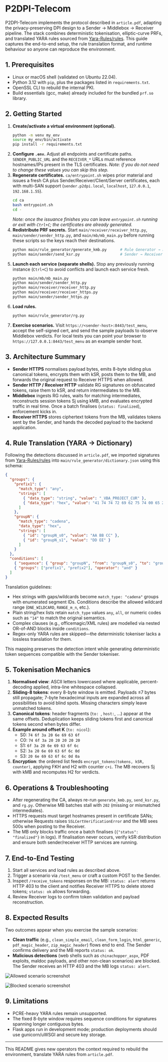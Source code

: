 # P2DPI-Telecom

P2DPI-Telecom implements the protocol described in `article.pdf`, adapting the privacy-preserving DPI design to a Sender → Middlebox → Receiver pipeline. The stack combines deterministic tokenisation, elliptic-curve PRFs, and translated YARA rules sourced from [Yara-Rules/rules](https://github.com/Yara-Rules/rules). This guide captures the end-to-end setup, the rule translation format, and runtime behaviour so anyone can reproduce the environment.

## 1. Prerequisites
- Linux or macOS shell (validated on Ubuntu 22.04).
- Python 3.12 with `pip`, plus the packages listed in `requirements.txt`.
- OpenSSL CLI to rebuild the internal PKI.
- Build essentials (gcc, make) already included for the bundled `prf.so` library.

## 2. Getting Started
1. **Create/activate a virtual environment (optional).**
   ```bash
   python -m venv my_env
   source my_env/bin/activate
   pip install -r requirements.txt
   ```
2. **Configure `.env`.** Adjust all endpoints and certificate paths. `SENDER_PUBLIC_URL` and the `RECEIVER_*` URLs must reference hostnames/IPs present in the TLS certificates.
   _Note: if you do not need to change these values you can skip this step._
3. **Regenerate certificates.** `ca/entrypoint.sh` wipes prior material and issues a fresh CA plus Sender/Receiver/Client/Server certificates, each with multi-SAN support (`sender.p2dpi.local`, `localhost`, `127.0.0.1`, `192.168.1.55`).
   ```bash
   cd ca
   bash entrypoint.sh
   cd -
   ```
   _Note: once the issuance finishes you can leave `entrypoint.sh` running or exit with `Ctrl+C`; the certificates are already generated._
4. **Redistribute PRF secrets.**
   Start `main/receiver/receiver_http.py`, `main/sender/sender_http.py`, and `main/mb/mb_main.py` before running these scripts so the keys reach their destinations.
   ```bash
   python main/rule_generator/generate_kmb.py      # Rule Generator → Middlebox (kMB)
   python main/sender/send_ksr.py                  # Sender → Receiver (kSR)
   ```
5. **Launch each service (separate shells).**
   Stop any previously running instance (`Ctrl+C`) to avoid conflicts and launch each service fresh.
   ```bash
   python main/mb/mb_main.py
   python main/sender/sender_http.py
   python main/receiver/receiver_http.py
   python main/receiver/receiver_https.py
   python main/sender/sender_https.py
   ```
6. **Load rules.**
   ```bash
   python main/rule_generator/rg.py
   ```
7. **Exercise scenarios.** Visit `https://<sender-host>:8443/test_menu`, accept the self-signed cert, and send the sample payloads to observe Middlebox verdicts. For local tests you can point your browser to `https://127.0.0.1:8443/test_menu` as an example sender host.

## 3. Architecture Summary
- **Sender HTTPS** normalises payload bytes, emits 8-byte sliding plus canonical tokens, encrypts them with kSR, posts them to the MB, and forwards the original request to Receiver HTTPS when allowed.
- **Sender HTTP / Receiver HTTP** validate RG signatures on obfuscated tokens, raise them to kSR, and return intermediates to the MB.
- **Middlebox** ingests RG rules, waits for matching intermediates, reconstructs session tokens Sj using kMB, and evaluates encrypted traffic in real time. Once a batch finalises (`status: finalized`), enforcement kicks in.
- **Receiver HTTPS** stores ciphertext tokens from the MB, validates tokens sent by the Sender, and hands the decoded payload to the backend application.

## 4. Rule Translation (YARA → Dictionary)
Following the detections discussed in `article.pdf`, we imported signatures from [Yara-Rules/rules](https://github.com/Yara-Rules/rules) into `main/rule_generator/dictionary.json` using this schema:

```json
{
  "groups": {
    "prefix1": {
      "match_type": "any",
      "strings": [
        { "data_type": "string", "value": "_VBA_PROJECT_CUR" },
        { "data_type": "hex", "value": "41 74 74 72 69 62 75 74 00 65 20 56 42 5F" }
      ]
    },
    "groupN": {
      "match_type": "cadena",
      "data_type": "hex",
      "strings": [
        { "id": "groupN_s0", "value": "AA BB CC" },
        { "id": "groupN_s1", "value": "DD EE" }
      ]
    }
  },
  "conditions": [
    { "sequence": { "group": "groupN", "from": "groupN_s0", "to": "groupN_s1", "op": "ONE_WILDCARD" } },
    { "groups": ["prefix1", "prefix2"], "operator": "and" }
  ]
}
```

Translation guidelines:
- Hex strings with gaps/wildcards become `match_type: "cadena"` groups with enumerated segment IDs. Conditions describe the allowed wildcard range (`ONE_WILDCARD`, `RANGE_m_n`, etc.).
- Plain string/hex lists retain `match_type` values `any`, `all`, or numeric codes such as `"14"` to match the original semantics.
- Complex clauses (e.g., officemagic/XML rules) are modelled via nested OR-of-AND blocks inside `conditions`.
- Regex-only YARA rules are skipped—the deterministic tokeniser lacks a lossless translation for them.

This mapping preserves the detection intent while generating deterministic token sequences compatible with the Sender tokeniser.

## 5. Tokenisation Mechanics
1. **Normalised view**: ASCII letters lowercased where applicable, percent-decoding applied, intra-line whitespace collapsed.
2. **Sliding-8 tokens**: every 8-byte window is emitted. Payloads ≤7 bytes still propagate; 7-byte hexadecimal inputs are expanded across all possibilities to avoid blind spots. Missing characters simply leave unmatched tokens.
3. **Canonical tokens**: header fragments (`to: `, `host:`, …) appear at the same offsets. Deduplication keeps sliding tokens first and canonical tokens second when bytes differ.
4. **Example around offset K** (`to: nicol`):
   - S0: `74 6f 3a 20 6e 69 63 6f`
   - C0: `74 6f 3a 20 20 20 20 20`
   - S1: `6f 3a 20 6e 69 63 6f 6c`
   - S2: `3a 20 6e 69 63 6f 6c 0d`
   - S3: `20 6e 69 63 6f 6c 0d 0a`
5. **Encryption**: the ordered list feeds `encrypt_tokens(tokens, kSR, counter)`, applying FKH and H2 with counter `c+i`. The MB recovers Sj with kMB and recomputes H2 for verdicts.

## 6. Operations & Troubleshooting
- After regenerating the CA, always re-run `generate_kmb.py`, `send_ksr.py`, and `rg.py`. Otherwise MB batches stall with `202` (missing or mismatched intermediates).
- HTTPS requests must target hostnames present in certificate SANs; otherwise Requests raises `SSLCertVerificationError` and the MB sees 500s when posting to the Receiver.
- The MB only blocks traffic once a batch finalises (`{"status": "finalized"}` in logs). If finalisation never occurs, verify kSR distribution and ensure both sender/receiver HTTP services are running.

## 7. End-to-End Testing
1. Start all services and load rules as described above.
2. Trigger a scenario via `/test_menu` or craft a custom POST to the Sender.
3. Inspect `/receive_tokens` responses on the MB: `status: alert` returns HTTP 403 to the client and notifies Receiver HTTPS to delete stored tokens; `status: ok` allows forwarding.
4. Review Receiver logs to confirm token validation and payload reconstruction.

## 8. Expected Results
Two outcomes appear when you exercise the sample scenarios:
- **Clean traffic** (e.g., `clean_simple_email`, `clean_form_login`, `html_generic`, `pdf_magic_header`, `zip_magic_header`) flows end to end. The Sender confirms delivery and the MB reports `status: ok`.
- **Malicious detections** (web shells such as `chinachopper_aspx`, PDF exploits, maldoc payloads, and other non-clean scenarios) are blocked. The Sender receives an HTTP 403 and the MB logs `status: alert`.

![Allowed scenario screenshot](notattack.png)

![Blocked scenario screenshot](attack_blocked.png)

## 9. Limitations
- PCRE-heavy YARA rules remain unsupported.
- The fixed 8-byte window requires sequence conditions for signatures spanning longer contiguous bytes.
- Flask apps run in development mode; production deployments should use gunicorn/uWSGI and secure key storage.

---
This README gives new operators the context required to rebuild the environment, translate YARA rules from `article.pdf`.
